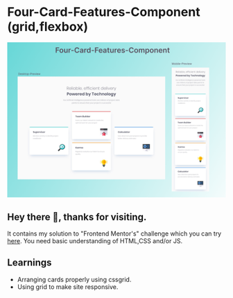 # Four-Card-Features-Component (grid,flexbox)
   ![Desktop Preview](./images/Four-Card-Features.png)

## Hey there 👋, thanks for visiting.
  It contains my solution to "Frontend Mentor's" challenge which you can try [here](https://www.frontendmentor.io/challenges/four-card-feature-section-weK1eFYK).
  You need basic understanding of HTML,CSS and/or JS.

## Learnings
* Arranging cards properly using cssgrid.
* Using grid to make site responsive.
